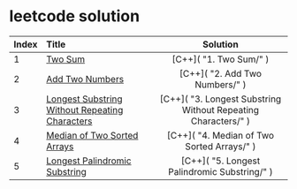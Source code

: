# leetcode solution

| Index | Title | Solution |
| :---- | :---- | :------: |
| 1 | [Two Sum]( https://leetcode.com/problems/two-sum/ ) | [C++]( "1. Two Sum/" ) |
| 2 | [Add Two Numbers]( https://leetcode.com/problems/two-sum/ ) | [C++]( "2. Add Two Numbers/" ) |
| 3 | [Longest Substring Without Repeating Characters]( https://leetcode.com/problems/two-sum/ ) | [C++]( "3. Longest Substring Without Repeating Characters/" ) |
| 4 | [Median of Two Sorted Arrays]( https://leetcode.com/problems/two-sum/ ) | [C++]( "4. Median of Two Sorted Arrays/" ) |
| 5 | [Longest Palindromic Substring]( https://leetcode.com/problems/two-sum/ ) | [C++]( "5. Longest Palindromic Substring/" ) |
